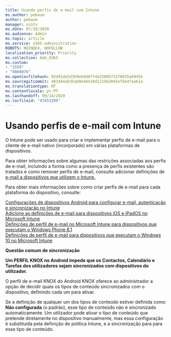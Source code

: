 ```yaml
---
title: Usando perfis de e-mail com Intune
ms.author: pebaum
author: pebaum
manager: scotv
ms.date: 07/28/2020
ms.audience: Admin
ms.topic: article
ms.service: o365-administration
ROBOTS: NOINDEX, NOFOLLOW
localization_priority: Priority
ms.collection: Adm_O365
ms.custom:
- "1559"
- "9000076"
ms.openlocfilehash: 92d91de5d369eb9d0ffde2580b75376035a6945b
ms.sourcegitcommit: 483444ab35ab0e4d410d121562045efde47aa61a
ms.translationtype: MT
ms.contentlocale: pt-PT
ms.lasthandoff: 09/14/2020
ms.locfileid: "47653299"
---
```

# <a name="using-email-profiles-with-intune"></a>Usando perfis de e-mail com Intune

O Intune pode ser usado para criar e implementar perfis de e-mail para o cliente de e-mail nativo (incorporado) em várias plataformas de dispositivos.

Para obter informações sobre algumas das restrições associadas aos perfis de e-mail, incluindo a forma como a presença de perfis existentes são tratados e como remover perfis de e-mail, consulte adicionar definições de [e-mail a dispositivos que utilizem o Intune.](https://docs.microsoft.com/intune/email-settings-configure)

Para obter mais informações sobre como criar perfis de e-mail para cada plataforma do dispositivo, consulte:

[Configurações de dispositivos Android para configurar e-mail, autenticação e sincronização no Intune](https://docs.microsoft.com/intune/email-settings-android)  
[Adicione as definições de e-mail para dispositivos iOS e iPadOS no Microsoft Intune](https://docs.microsoft.com/intune/email-settings-ios)  
[Definições de perfil de e-mail no Microsoft Intune para dispositivos que executam o Windows Phone 8.1](https://docs.microsoft.com/intune/email-settings-windows-phone-8-1)  
[Definições de perfil de e-mail para dispositivos que executam o Windows 10 no Microsoft Intune](https://docs.microsoft.com/intune/email-settings-windows-10)

**Questão comum de sincronização**

**Um PERFIL KNOX no Android impede que os Contactos, Calendário e Tarefas dos utilizadores sejam sincronizados com dispositivos do utilizador.**

O perfil de e-mail KNOX do Android KNOX oferece ao administrador a opção de decidir quais os tipos de conteúdo sincronizados com o dispositivo, definindo cada um para ativar.

Se a definição de qualquer um dos tipos de conteúdo estiver definida como **Não configurada** (o padrão), esse tipo de conteúdo não é sincronizado automaticamente. Um utilizador pode ativar o tipo de conteúdo que pretende diretamente no dispositivo manualmente, mas essa configuração é substituída pela definição de política Intune, e a sincronização para para esse tipo de conteúdo.

